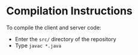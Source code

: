 # Compilation Instructions

To compile the client and server code:
 - Enter the `src/` directory of the repository
 - Type `javac *.java`
